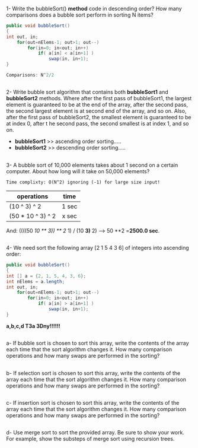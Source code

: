 
1- Write the bubbleSort() **method** code in descending
order? How many comparisons does a bubble sort
perform in sorting N items?

```java
public void bubbleSort()
{
int out, in;
    for(out=nElems-1; out>1; out--)
        for(in=0; in<out; in++)
            if( a[in] < a[in+1] )
                swap(in, in+1);
}

Comparisons: N^2/2
```

##

2- Write bubble sort algorithm that contains both
**bubbleSort1** and **bubbleSort2** methods. Where after the
first pass of bubbleSort1, the largest element is
guaranteed to be at the end of the array, after the second
pass, the second largest element is at second end of the
array, and so on. Also, after the first pass of
bubbleSort2, the smallest element is guaranteed to be at
index 0, after t he second pass, the second smallest is at
index 1, and so on.

- **bubbleSort1** >> ascending order sorting.....
- **bubbleSort2** >> descending order sorting.....

##

3- A bubble sort of 10,000 elements takes about 1 second
on a certain computer. About how long will it take on
50,000 elements?

`Time complixty: O(N^2) ignoring (-1) for large size input!`

|    operations   | time|
|-----------------|:---:|
|(10 ^ 3) ^ 2     |1 sec|
|(50 * 10 ^ 3) ^ 2|x sec|

And: ((((50 *10 ** 3)) ** 2* 1) / (10 **3)** 2) --> 50 **2 =**2500.0 sec**.

##

4- We need sort the following array [2 1 5 4 3 6] of integers
into ascending order:

```java
public void bubbleSort()
{
int [] a = {2, 1, 5, 4, 3, 6};
int nElems = a.length;
int out, in;
    for(out=nElems-1; out>1; out--)
        for(in=0; in<out; in++)
            if( a[in] > a[in+1] )
                swap(in, in+1);
}
```

**a,b,c,d T3a 3Dny!!!!!!**

##

a- If bubble sort is chosen to sort this array, write the
contents of the array each time that the sort algorithm
changes it. How many comparison operations and how
many swaps are performed in the sorting?

##

b- If selection sort is chosen to sort this array, write the
contents of the array each time that the sort algorithm
changes it. How many comparison operations and how
many swaps are performed in the sorting?

##

c- If insertion sort is chosen to sort this array, write the
contents of the array each time that the sort algorithm
changes it. How many comparison operations and how
many swaps are performed in the sorting?

##

d- Use merge sort to sort the provided array. Be sure to
show your work. For example, show the substeps of merge sort using recursion trees.
